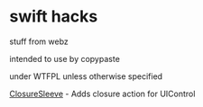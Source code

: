 # swift hacks

stuff from webz

intended to use by copypaste

under WTFPL unless otherwise specified

[ClosureSleeve](ClosureSleeve.swift) - Adds closure action for UIControl
